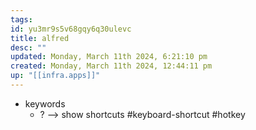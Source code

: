 ```yaml
---
tags: 
id: yu3mr9s5v68gqy6q30ulevc
title: alfred
desc: ""
updated: Monday, March 11th 2024, 6:21:10 pm
created: Monday, March 11th 2024, 12:44:11 pm
up: "[[infra.apps]]"
---
```

- keywords
	- ? --> show shortcuts #keyboard-shortcut #hotkey
	